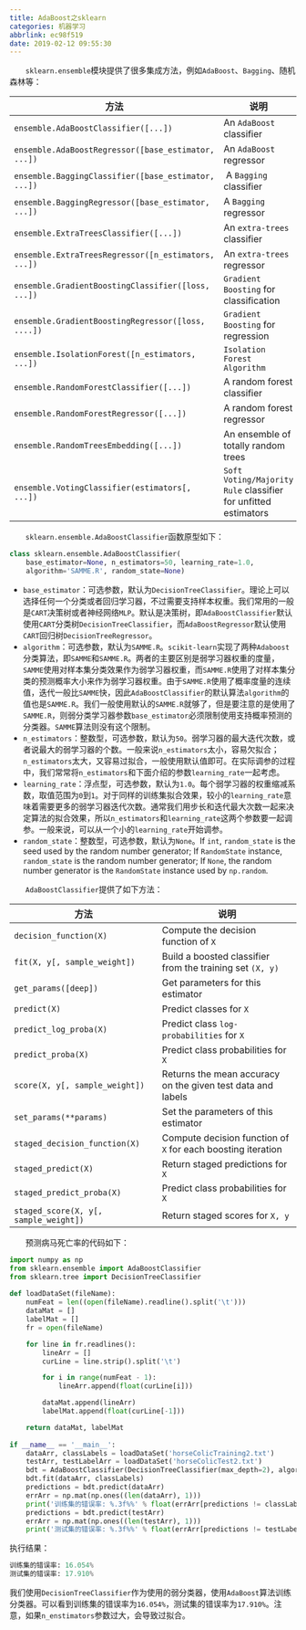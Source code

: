```yaml
---
title: AdaBoost之sklearn
categories: 机器学习
abbrlink: ec98f519
date: 2019-02-12 09:55:30
---
```

&emsp;&emsp;`sklearn.ensemble`模块提供了很多集成方法，例如`AdaBoost`、`Bagging`、随机森林等：

方法                                                | 说明
----------------------------------------------------|------
`ensemble.AdaBoostClassifier([...])`                | An `AdaBoost` classifier
`ensemble.AdaBoostRegressor([base_estimator, ...])` | An `AdaBoost` regressor
`ensemble.BaggingClassifier([base_estimator, ...])` | A `Bagging` classifier
`ensemble.BaggingRegressor([base_estimator, ...])`  | A `Bagging` regressor
`ensemble.ExtraTreesClassifier([...])`              | An `extra-trees` classifier
`ensemble.ExtraTreesRegressor([n_estimators, ...])` | An `extra-trees` regressor
`ensemble.GradientBoostingClassifier([loss, ...])`  | `Gradient Boosting` for classification
`ensemble.GradientBoostingRegressor([loss, ....])`  | `Gradient Boosting` for regression
`ensemble.IsolationForest([n_estimators, ...])`     | `Isolation Forest Algorithm`
`ensemble.RandomForestClassifier([...])`            | A random forest classifier
`ensemble.RandomForestRegressor([...])`             | A random forest regressor
`ensemble.RandomTreesEmbedding([...])`              | An ensemble of totally random trees
`ensemble.VotingClassifier(estimators[, ...])`      | `Soft Voting/Majority Rule` classifier for unfitted estimators

&emsp;&emsp;`sklearn.ensemble.AdaBoostClassifier`函数原型如下：

``` python
class sklearn.ensemble.AdaBoostClassifier(
    base_estimator=None, n_estimators=50, learning_rate=1.0,
    algorithm='SAMME.R', random_state=None)
```

- `base_estimator`：可选参数，默认为`DecisionTreeClassifier`。理论上可以选择任何一个分类或者回归学习器，不过需要支持样本权重。我们常用的一般是`CART`决策树或者神经网络`MLP`。默认是决策树，即`AdaBoostClassifier`默认使用`CART`分类树`DecisionTreeClassifier`，而`AdaBoostRegressor`默认使用`CART`回归树`DecisionTreeRegressor`。
- `algorithm`：可选参数，默认为`SAMME.R`。`scikit-learn`实现了两种`Adaboost`分类算法，即`SAMME`和`SAMME.R`。两者的主要区别是弱学习器权重的度量，`SAMME`使用对样本集分类效果作为弱学习器权重，而`SAMME.R`使用了对样本集分类的预测概率大小来作为弱学习器权重。由于`SAMME.R`使用了概率度量的连续值，迭代一般比`SAMME`快，因此`AdaBoostClassifier`的默认算法`algorithm`的值也是`SAMME.R`。我们一般使用默认的`SAMME.R`就够了，但是要注意的是使用了`SAMME.R`，则弱分类学习器参数`base_estimator`必须限制使用支持概率预测的分类器。`SAMME`算法则没有这个限制。
- `n_estimators`：整数型，可选参数，默认为`50`。弱学习器的最大迭代次数，或者说最大的弱学习器的个数。一般来说`n_estimators`太小，容易欠拟合；`n_estimators`太大，又容易过拟合，一般使用默认值即可。在实际调参的过程中，我们常常将`n_estimators`和下面介绍的参数`learning_rate`一起考虑。
- `learning_rate`：浮点型，可选参数，默认为`1.0`。每个弱学习器的权重缩减系数，取值范围为`0`到`1`。对于同样的训练集拟合效果，较小的`learning_rate`意味着需要更多的弱学习器迭代次数。通常我们用步长和迭代最大次数一起来决定算法的拟合效果，所以`n_estimators`和`learning_rate`这两个参数要一起调参。一般来说，可以从一个小的`learning_rate`开始调参。
- `random_state`：整数型，可选参数，默认为`None`。If `int`, `random_state` is the seed used by the random number generator; If `RandomState` instance, `random_state` is the random number generator; If `None`, the random number generator is the `RandomState` instance used by `np.random`.

&emsp;&emsp;`AdaBoostClassifier`提供了如下方法：

方法                                  | 说明
--------------------------------------|------
`decision_function(X)`                | Compute the decision function of `X`
`fit(X, y[, sample_weight])`          | Build a boosted classifier from the training set `(X, y)`
`get_params([deep])`                  | Get parameters for this estimator
`predict(X)`                          | Predict classes for `X`
`predict_log_proba(X)`                | Predict class `log-probabilities` for `X`
`predict_proba(X)`                    | Predict class probabilities for `X`
`score(X, y[, sample_weight])`        | Returns the mean accuracy on the given test data and labels
`set_params(**params)`                | Set the parameters of this estimator
`staged_decision_function(X)`         | Compute decision function of `X` for each boosting iteration
`staged_predict(X)`                   | Return staged predictions for `X`
`staged_predict_proba(X)`             | Predict class probabilities for `X`
`staged_score(X, y[, sample_weight])` | Return staged scores for `X, y`

&emsp;&emsp;预测病马死亡率的代码如下：

``` python
import numpy as np
from sklearn.ensemble import AdaBoostClassifier
from sklearn.tree import DecisionTreeClassifier
​
def loadDataSet(fileName):
    numFeat = len((open(fileName).readline().split('\t')))
    dataMat = []
    labelMat = []
    fr = open(fileName)

    for line in fr.readlines():
        lineArr = []
        curLine = line.strip().split('\t')

        for i in range(numFeat - 1):
            lineArr.append(float(curLine[i]))

        dataMat.append(lineArr)
        labelMat.append(float(curLine[-1]))

    return dataMat, labelMat
​
if __name__ == '__main__':
    dataArr, classLabels = loadDataSet('horseColicTraining2.txt')
    testArr, testLabelArr = loadDataSet('horseColicTest2.txt')
    bdt = AdaBoostClassifier(DecisionTreeClassifier(max_depth=2), algorithm="SAMME", n_estimators=10)
    bdt.fit(dataArr, classLabels)
    predictions = bdt.predict(dataArr)
    errArr = np.mat(np.ones((len(dataArr), 1)))
    print('训练集的错误率: %.3f%%' % float(errArr[predictions != classLabels].sum() / len(dataArr) * 100))
    predictions = bdt.predict(testArr)
    errArr = np.mat(np.ones((len(testArr), 1)))
    print('测试集的错误率: %.3f%%' % float(errArr[predictions != testLabelArr].sum() / len(testArr) * 100))
```

执行结果：

``` python
训练集的错误率: 16.054%
测试集的错误率: 17.910%
```

我们使用`DecisionTreeClassifier`作为使用的弱分类器，使用`AdaBoost`算法训练分类器。可以看到训练集的错误率为`16.054%`，测试集的错误率为`17.910%`。注意，如果`n_enstimators`参数过大，会导致过拟合。